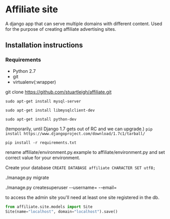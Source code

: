 # Affiliate site

A django app that can serve multiple domains with different content. Used for the purpose of creating affiliate advertising sites.

## Installation instructions

### Requirements

* Python 2.7
* git
* virtualenv(:wrapper)

git clone https://github.com/stuartleigh/affiliate.git

`sudo apt-get install mysql-server`

`sudo apt-get install libmysqlclient-dev`

`sudo apt-get install python-dev`

(temporarily, until Django 1.7 gets out of RC and we can upgrade.)
`pip install https://www.djangoproject.com/download/1.7c1/tarball/`

`pip install -r requirements.txt`

rename affiliate/environment.py.example to affiliate/environment.py and set correct value for your environment.

Create your database `CREATE DATABASE affiliate CHARACTER SET utf8;`

./manage.py migrate

./manage.py createsuperuser --username=<user> --email=<email>

to access the admin site you'll need at least one site registered in the db.

```python
from affiliate.site.models import Site
Site(name="localhost", domain="localhost").save()
```